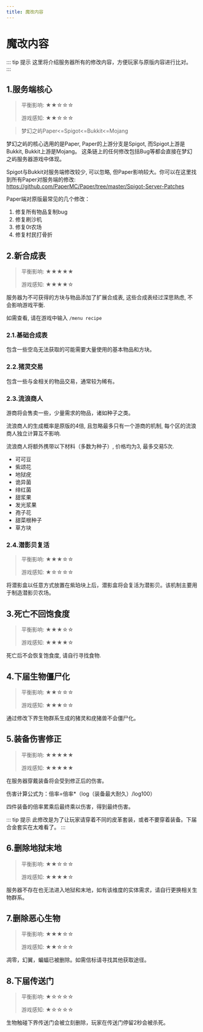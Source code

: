 ```yaml
---
title: 魔改内容
---
```

# 魔改内容

::: tip 提示
这里将介绍服务器所有的修改内容，方便玩家与原版内容进行比对。
:::

## 1.服务端核心
> 平衡影响: ★★☆☆☆
>
> 游戏感知: ★★☆☆☆

> 梦幻之屿Paper<=Spigot<=Bukkit<=Mojang

梦幻之屿的核心选用的是Paper, Paper的上游分支是Spigot, 而Spigot上游是Bukkit, Bukkit上游是Mojang。 
这条链上的任何修改包括Bug等都会直接在梦幻之屿服务器游戏中体现。

Spigot与Bukkit对服务端修改较少, 可以忽略, 但Paper影响较大。你可以在这里找到所有Paper对服务端的修改: https://github.com/PaperMC/Paper/tree/master/Spigot-Server-Patches

Paper端对原版最常见的几个修改：
1. 修复所有物品复制bug
2. 修复刷沙机
3. 修复0t农场
4. 修复村民打骨折

## 2.新合成表
> 平衡影响: ★★★★★
>
> 游戏感知: ★★★★☆

服务器为不可获得的方块与物品添加了扩展合成表, 这些合成表经过深思熟虑, 不会影响游戏平衡.

如需查看, 请在游戏中输入 `/menu recipe`

### 2.1.基础合成表
包含一些空岛无法获取的可能需要大量使用的基本物品和方块。

### 2.2.猪灵交易
包含一些与金相关的物品交易，通常较为稀有。

### 2.3.流浪商人

游商将会售卖一些，少量需求的物品，诸如种子之类。

流浪商人的生成概率是原版的4倍, 且忽略最多只有一个游商的机制, 每个区的流浪商人独立计算互不影响. 

流浪商人将额外携带以下材料（多数为种子）, 价格均为3, 最多交易5次.
* 可可豆
* 紫颂花
* 地狱疣
* 诡异菌
* 绯红菌
* 甜浆果
* 发光浆果
* 孢子花
* 甜菜根种子
* 草方块

### 2.4.潜影贝复活
> 平衡影响: ★★★☆☆
>
> 游戏感知: ★☆☆☆☆

将潜影盒以任意方式放置在紫珀块上后，潜影盒将会复活为潜影贝。该机制主要用于制造潜影贝农场。

## 3.死亡不回饱食度
> 平衡影响: ★★★☆☆
>
> 游戏感知: ★★★★☆

死亡后不会恢复饱食度, 请自行寻找食物.

## 4.下届生物僵尸化
> 平衡影响: ★★☆☆☆
>
> 游戏感知: ★★★☆☆

通过修改下界生物群系生成的猪灵和疣猪兽不会僵尸化。

## 5.装备伤害修正
> 平衡影响: ★★★★★
>
> 游戏感知: ★★★★★

在服务器穿戴装备将会受到修正后的伤害。

伤害计算公式为：倍率=倍率*（log（装备最大耐久）/log100）

四件装备的倍率累乘后最终乘以伤害，得到最终伤害。

::: tip 提示
此修改是为了让玩家请穿着不同的皮革套装，或者不要穿着装备。下届合金套实在太难看了。
:::

## 6.删除地狱末地
> 平衡影响: ★★☆☆☆
>
> 游戏感知: ★★★★☆

服务器不存在也无法进入地狱和末地，如有该维度的实体需求，请自行更换相关生物群系。

## 7.删除恶心生物
> 平衡影响: ★★★☆☆
>
> 游戏感知: ★★☆☆☆

凋零，幻翼，蝙蝠已被删除。如需信标请寻找其他获取途径。

## 8.下届传送门
> 平衡影响: ★☆☆☆☆
>
> 游戏感知: ★☆☆☆☆

生物触碰下界传送门会被立刻删除，玩家在传送门停留2秒会被杀死。
